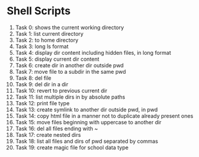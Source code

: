 # Shell Scripts

1. Task 0: shows the current working directory
2. Task 1: list current directory
3. Task 2: to home  directory
4. Task 3: long ls format
5. Task 4: display dir content including hidden files, in long format
6. Task 5: display current dir content
7. Task 6: create dir in another dir outside pwd
8. Task 7: move file to a subdir in the same pwd
9. Task 8: del file
10. Task 9: del dir in a dir
11. Task 10: revert to previous current dir
12. Task 11: list multiple dirs in by absolute paths
13. Task 12: print file type
14. Task 13: create symlink to another dir outside pwd, in pwd
15. Task 14: copy html file in a manner not to duplicate already present ones
16. Task 15: move files beginning with uppercase to another dir
17. Task 16: del all files ending with ~
18. Task 17: create nested dirs
19. Task 18: list all files and dirs of pwd separated by commas
20. Task 19: create magic file for school data type
